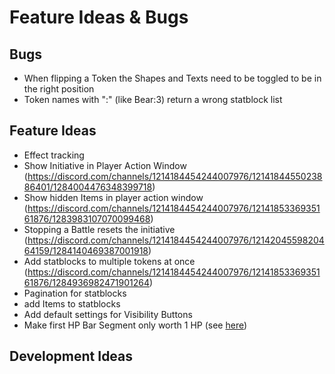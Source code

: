 # Feature Ideas & Bugs

## Bugs

+ When flipping a Token the Shapes and Texts need to be toggled to be in the right position
+ Token names with ":" (like Bear:3) return a wrong statblock list

## Feature Ideas

+ Effect tracking
+ Show Initiative in Player Action Window 
(https://discord.com/channels/1214184454244007976/1214184455023886401/1284004476348399718)
+ Show hidden Items in player action window (https://discord.com/channels/1214184454244007976/1214185336935161876/1283983107070099468) 
+ Stopping a Battle resets the initiative (https://discord.com/channels/1214184454244007976/1214204559820464159/1284140469387001918)
+ Add statblocks to multiple tokens at once (https://discord.com/channels/1214184454244007976/1214185336935161876/1284936982471901264)
+ Pagination for statblocks
+ add Items to statblocks
+ Add default settings for Visibility Buttons
+ Make first HP Bar Segment only worth 1 HP (see [here](https://github.com/kamejosh/owlbear-hp-tracker/issues/23))

## Development Ideas

